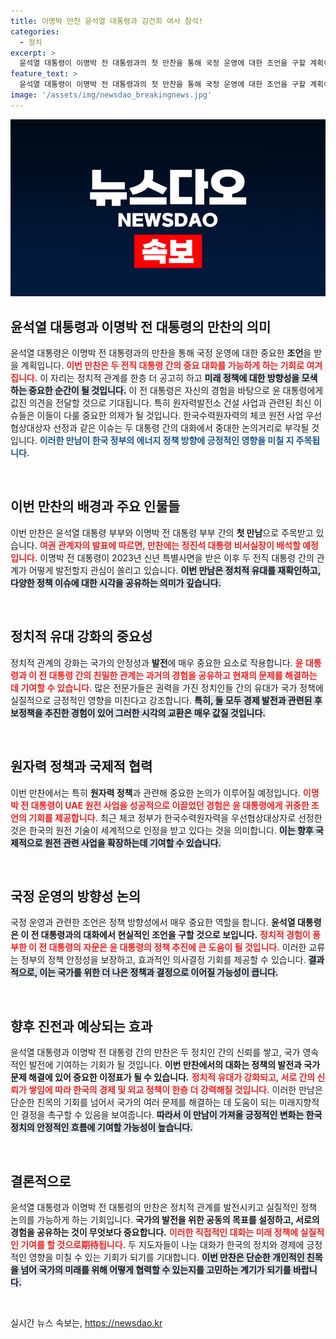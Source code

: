 ```yaml
---
title: 이명박 만찬 윤석열 대통령과 김건희 여사 참석!
categories:
  - 정치
excerpt: >
  윤석열 대통령이 이명박 전 대통령과의 첫 만찬을 통해 국정 운영에 대한 조언을 구할 계획이다. 특히, UAE 원전 수주 경험을 얘기하며 체코 원전 사업에 대한 논의가 이뤄질 것으로 기대된다.
feature_text: >
  윤석열 대통령이 이명박 전 대통령과의 첫 만찬을 통해 국정 운영에 대한 조언을 구할 계획이다. 특히, UAE 원전 수주 경험을 얘기하며 체코 원전 사업에 대한 논의가 이뤄질 것으로 기대된다.
image: '/assets/img/newsdao_breakingnews.jpg'
---
```


<p><img src="/assets/img/newsdao_breakingnews.jpg" alt="koreaapp 속보" /></p>

<h2>윤석열 대통령과 이명박 전 대통령의 만찬의 의미</h2>

<p data-ke-size="size16">윤석열 대통령은 이명박 전 대통령과의 만찬을 통해 국정 운영에 대한 중요한 <b>조언</b>을 받을 계획입니다. <b><span style="color: #ee2323;">이번 만찬은 두 전직 대통령 간의 중요 대화를 가능하게 하는 기회로 여겨집니다.</span></b> 이 자리는 정치적 관계를 한층 더 공고히 하고 <b><span style="background-color: #21538527;">미래 정책에 대한 방향성을 모색하는 중요한 순간이 될 것입니다.</span></b> 이 전 대통령은 자신의 경험을 바탕으로 윤 대통령에게 값진 의견을 전달할 것으로 기대됩니다. 특히 원자력발전소 건설 사업과 관련된 최신 이슈들은 이들이 다룰 중요한 의제가 될 것입니다. 한국수력원자력의 체코 원전 사업 우선협상대상자 선정과 같은 이슈는 두 대통령 간의 대화에서 중대한 논의거리로 부각될 것입니다. <b><span style="color: #1a5490;">이러한 만남이 한국 정부의 에너지 정책 방향에 긍정적인 영향을 미칠 지 주목됩니다.</span></b></p>

<p data-ke-size="size16">&nbsp;</p>

<h2>이번 만찬의 배경과 주요 인물들</h2>

<p data-ke-size="size16">이번 만찬은 윤석열 대통령 부부와 이명박 전 대통령 부부 간의 <b>첫 만남</b>으로 주목받고 있습니다. <b><span style="color: #ee2323;">여권 관계자의 발표에 따르면, 만찬에는 정진석 대통령 비서실장이 배석할 예정입니다.</span></b> 이명박 전 대통령이 2023년 신년 특별사면을 받은 이후 두 전직 대통령 간의 관계가 어떻게 발전할지 관심이 쏠리고 있습니다. <b><span style="background-color: #21538527;">이번 만남은 정치적 유대를 재확인하고, 다양한 정책 이슈에 대한 시각을 공유하는 의미가 깊습니다.</span></b> </p>

<p data-ke-size="size16">&nbsp;</p>

<h2>정치적 유대 강화의 중요성</h2>

<p data-ke-size="size16">정치적 관계의 강화는 국가의 안정성과 <b>발전</b>에 매우 중요한 요소로 작용합니다. <b><span style="color: #ee2323;">윤 대통령과 이 전 대통령 간의 친밀한 관계는 과거의 경험을 공유하고 현재의 문제를 해결하는 데 기여할 수 있습니다.</span></b> 많은 전문가들은 권력을 가진 정치인들 간의 유대가 국가 정책에 실질적으로 긍정적인 영향을 미친다고 강조합니다. <b><span style="background-color: #21538527;">특히, 둘 모두 경제 발전과 관련된 후보정책을 추진한 경험이 있어 그러한 시각의 교환은 매우 값질 것입니다.</span></b> </p>

<p data-ke-size="size16">&nbsp;</p>

<h2>원자력 정책과 국제적 협력</h2>

<p data-ke-size="size16">이번 만찬에서는 특히 <b>원자력 정책</b>과 관련해 중요한 논의가 이루어질 예정입니다. <b><span style="color: #ee2323;">이명박 전 대통령이 UAE 원전 사업을 성공적으로 이끌었던 경험은 윤 대통령에게 귀중한 조언의 기회를 제공합니다.</span></b> 최근 체코 정부가 한국수력원자력을 우선협상대상자로 선정한 것은 한국의 원전 기술이 세계적으로 인정을 받고 있다는 것을 의미합니다. <b><span style="background-color: #21538527;">이는 향후 국제적으로 원전 관련 사업을 확장하는데 기여할 수 있습니다.</span></b></p>

<p data-ke-size="size16">&nbsp;</p>

<h2>국정 운영의 방향성 논의</h2>

<p data-ke-size="size16">국정 운영과 관련한 조언은 정책 방향성에서 매우 중요한 역할을 합니다. <b>윤석열 대통령은 이 전 대통령과의 대화에서 현실적인 조언을 구할 것으로 보입니다.</b> <b><span style="color: #ee2323;">정치적 경험이 풍부한 이 전 대통령의 자문은 윤 대통령의 정책 추진에 큰 도움이 될 것입니다.</span></b> 이러한 교류는 정부의 정책 안정성을 보장하고, 효과적인 의사결정 기회를 제공할 수 있습니다. <b><span style="background-color: #21538527;">결과적으로, 이는 국가를 위한 더 나은 정책과 결정으로 이어질 가능성이 큽니다.</span></b></p>

<p data-ke-size="size16">&nbsp;</p>

<h2>향후 진전과 예상되는 효과</h2>

<p data-ke-size="size16">윤석열 대통령과 이명박 전 대통령 간의 만찬은 두 정치인 간의 신뢰를 쌓고, 국가 영속적인 발전에 기여하는 기회가 될 것입니다. <b>이번 만찬에서의 대화는 정책의 발전과 국가 문제 해결에 있어 중요한 이정표가 될 수 있습니다.</b> <b><span style="color: #ee2323;">정치적 유대가 강화되고, 서로 간의 신뢰가 쌓임에 따라 한국의 경제 및 외교 정책이 한층 더 강력해질 것입니다.</span></b> 이러한 만남은 단순한 친목의 기회를 넘어서 국가의 여러 문제를 해결하는 데 도움이 되는 미래지향적인 결정을 촉구할 수 있음을 보여줍니다. <b><span style="background-color: #21538527;">따라서 이 만남이 가져올 긍정적인 변화는 한국 정치의 안정적인 흐름에 기여할 가능성이 높습니다.</span></b></p>

<p data-ke-size="size16">&nbsp;</p>

<h2>결론적으로</h2>

<p data-ke-size="size16">윤석열 대통령과 이명박 전 대통령의 만찬은 정치적 관계를 발전시키고 실질적인 정책 논의를 가능하게 하는 기회입니다. <b>국가의 발전을 위한 공동의 목표를 설정하고, 서로의 경험을 공유하는 것이 무엇보다 중요합니다.</b> <b><span style="color: #ee2323;">이러한 직접적인 대화는 미래 정책에 실질적인 기여를 할 것으로期待됩니다.</span></b> 두 지도자들이 나눈 대화가 한국의 정치와 경제에 긍정적인 영향을 미칠 수 있는 기회가 되기를 기대합니다. <b><span style="background-color: #21538527;">이번 만찬은 단순한 개인적인 친목을 넘어 국가의 미래를 위해 어떻게 협력할 수 있는지를 고민하는 계기가 되기를 바랍니다.</span></b></p>

<p data-ke-size="size16">&nbsp;</p>
실시간 뉴스 속보는, <a href="https://newsdao.kr" rel="dofollow">https://newsdao.kr</a>


